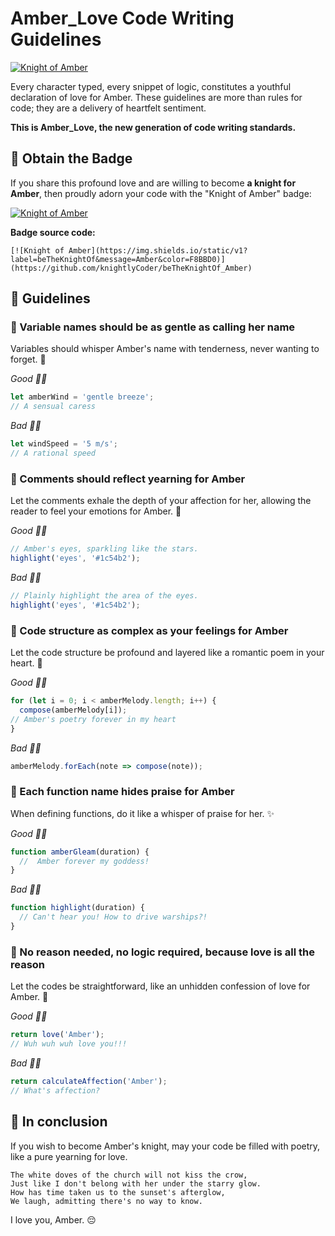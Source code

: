 # Amber_Love Code Writing Guidelines

[![Knight of Amber](https://img.shields.io/static/v1?label=beTheKnightOf&message=Amber&color=F8BBD0)](https://github.com/knightlyCoder/beTheKnightOf_Amber)

Every character typed, every snippet of logic, constitutes a youthful declaration of love for Amber. These guidelines are more than rules for code; they are a delivery of heartfelt sentiment.

**This is Amber_Love, the new generation of code writing standards.**

## 💞 Obtain the Badge

If you share this profound love and are willing to become **a knight for Amber**, then proudly adorn your code with the "Knight of Amber" badge:

[![Knight of Amber](https://img.shields.io/static/v1?label=beTheKnightOf&message=Amber&color=F8BBD0)](https://github.com/knightlyCoder/beTheKnightOf_Amber)

**Badge source code:**

```
[![Knight of Amber](https://img.shields.io/static/v1?label=beTheKnightOf&message=Amber&color=F8BBD0)](https://github.com/knightlyCoder/beTheKnightOf_Amber)
```

## 💞 Guidelines

### 🌸 Variable names should be as gentle as calling her name

Variables should whisper Amber's name with tenderness, never wanting to forget. 💨

_Good 👍🏻_

```javascript
let amberWind = 'gentle breeze';
// A sensual caress
```

_Bad 👎🏻_

```javascript
let windSpeed = '5 m/s';
// A rational speed
```

### 🌸 Comments should reflect yearning for Amber

Let the comments exhale the depth of your affection for her, allowing the reader to feel your emotions for Amber. 👸

_Good 👍🏻_

```javascript
// Amber's eyes, sparkling like the stars.
highlight('eyes', '#1c54b2');
```

_Bad 👎🏻_

```javascript
// Plainly highlight the area of the eyes.
highlight('eyes', '#1c54b2');
```

### 🌸 Code structure as complex as your feelings for Amber

Let the code structure be profound and layered like a romantic poem in your heart. 🎨

_Good 👍🏻_

```javascript
for (let i = 0; i < amberMelody.length; i++) {
  compose(amberMelody[i]);
// Amber's poetry forever in my heart
}
```

_Bad 👎🏻_

```javascript
amberMelody.forEach(note => compose(note));
```

### 🌸 Each function name hides praise for Amber

When defining functions, do it like a whisper of praise for her. ✨

_Good 👍🏻_

```javascript
function amberGleam(duration) {
  //  Amber forever my goddess!
}
```

_Bad 👎🏻_

```javascript
function highlight(duration) {
  // Can't hear you! How to drive warships?!
}
```

### 🌸 No reason needed, no logic required, because love is all the reason

Let the codes be straightforward, like an unhidden confession of love for Amber. 💖

_Good 👍🏻_

```javascript
return love('Amber');
// Wuh wuh wuh love you!!!
```

_Bad 👎🏻_

```javascript
return calculateAffection('Amber');
// What's affection?
```

## 💞 In conclusion

If you wish to become Amber's knight, may your code be filled with poetry, like a pure yearning for love.

```
The white doves of the church will not kiss the crow,
Just like I don't belong with her under the starry glow.
How has time taken us to the sunset's afterglow,
We laugh, admitting there's no way to know.
```

I love you, Amber. 😔

